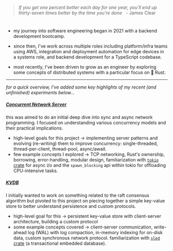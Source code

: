 > *If you get one percent better each day for one year, you'll end up thirty-seven times better by the time you're done* &nbsp; - James Clear
#
* my journey into software engineering began in 2021 with a backend development bootcamp.

* since then, I've work across multiple roles including platform/infra teams using AWS, integration and deployment automation for edge devices in a systems role, and backend development for a TypeScript codebase. 

* most recently, I've been driven to grow as an engineer by exploring some concepts of distributed systems with a particular focus on 🦀 Rust.

---
<em>for a quick overview, I've added some key highlights of my recent (and unfinished) experiments below...</em>

##### [Concurrent Network Server](https://github.com/JuneSYi/concurrent-network-server)
this was aimed to do an initial deep dive into sync and async network programming. I focused on understanding various concurrency models and their practical implications.
*   high-level goals for this project -> implementing server patterns and evolving (re-writing) them to improve concurrency: single-threaded, thread-per-client, thread-pool, async/await.
*   few example concepts I explored -> TCP networking, Rust's ownership, borrowing, error-handling, modular design, familiarization with [`tokio` crate](https://crates.io/crates/tokio) for async i/o and the `spawn_blocking` api within tokio for offloading CPU-intensive tasks.

##### [KVDB](https://github.com/JuneSYi/kvdb)
I initially wanted to work on something related to the raft consensus algorithm but pivoted to this project on piecing together a simple key-value store to better understand persistence and custom protocols.
*   high-level goal for this -> persistent key-value store with client-server architecture, building a custom protocol
*   some example concepts covered -> client-server communication, write-ahead log (WAL) with log compaction, in-memory indexing for on-disk data, custom synchronous network protocol. familiarization with [`sled` crate](https://crates.io/crates/sled) (a transactional embedded database).

